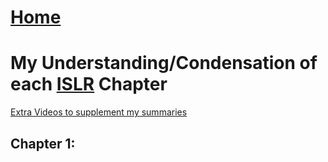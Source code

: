 # <a href="https://angelddaz.github.io/bridgetomasters/"> Home </a>

# My Understanding/Condensation of each [ISLR](http://www-bcf.usc.edu/~gareth/ISL/) Chapter

[Extra Videos to supplement my summaries](https://www.r-bloggers.com/in-depth-introduction-to-machine-learning-in-15-hours-of-expert-videos/)

## Chapter 1:
